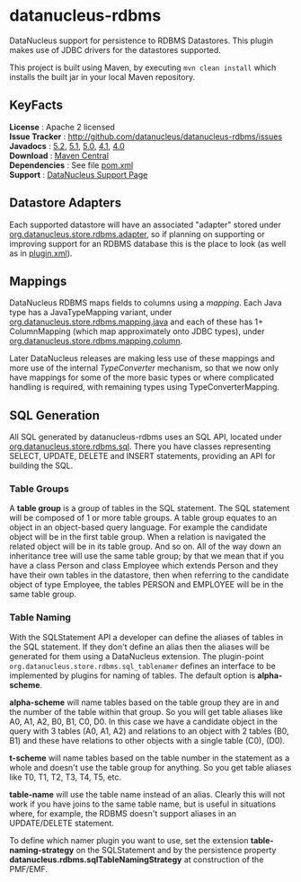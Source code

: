 # datanucleus-rdbms

DataNucleus support for persistence to RDBMS Datastores. This plugin makes use of JDBC drivers for the datastores supported. 

This project is built using Maven, by executing `mvn clean install` which installs the built jar in your local Maven repository.


## KeyFacts

__License__ : Apache 2 licensed  
__Issue Tracker__ : http://github.com/datanucleus/datanucleus-rdbms/issues  
__Javadocs__ : [5.2](http://www.datanucleus.org/javadocs/store.rdbms/5.2/), [5.1](http://www.datanucleus.org/javadocs/store.rdbms/5.1/), [5.0](http://www.datanucleus.org/javadocs/store.rdbms/5.0/), [4.1](http://www.datanucleus.org/javadocs/store.rdbms/4.1/), [4.0](http://www.datanucleus.org/javadocs/store.rdbms/4.0/)  
__Download__ : [Maven Central](https://repo1.maven.org/maven2/org/datanucleus/datanucleus-rdbms)  
__Dependencies__ : See file [pom.xml](pom.xml)  
__Support__ : [DataNucleus Support Page](http://www.datanucleus.org/support.html)  


## Datastore Adapters

Each supported datastore will have an associated "adapter" stored under 
[org.datanucleus.store.rdbms.adapter](https://github.com/datanucleus/datanucleus-rdbms/tree/master/src/main/java/org/datanucleus/store/rdbms/adapter), 
so if planning on supporting or improving support for an RDBMS database this is the place to look (as well as in 
[plugin.xml](https://github.com/datanucleus/datanucleus-rdbms/blob/master/src/main/resources/plugin.xml)).


## Mappings

DataNucleus RDBMS maps fields to columns using a _mapping_. Each Java type has a JavaTypeMapping variant, under
[org.datanucleus.store.rdbms.mapping.java](https://github.com/datanucleus/datanucleus-rdbms/tree/master/src/main/java/org/datanucleus/store/rdbms/mapping/java)
and each of these has 1+ ColumnMapping (which map approximately onto JDBC types), under
[org.datanucleus.store.rdbms.mapping.column](https://github.com/datanucleus/datanucleus-rdbms/tree/master/src/main/java/org/datanucleus/store/rdbms/mapping/column).

Later DataNucleus releases are making less use of these mappings and more use of the internal _TypeConverter_ mechanism, so that we now only have mappings for
some of the more basic types or where complicated handling is required, with remaining types using TypeConverterMapping.


## SQL Generation

All SQL generated by datanucleus-rdbms uses an SQL API, located under 
[org.datanucleus.store.rdbms.sql](https://github.com/datanucleus/datanucleus-rdbms/tree/master/src/main/java/org/datanucleus/store/rdbms/sql).
There you have classes representing SELECT, UPDATE, DELETE and INSERT statements, providing an API for building the SQL.

### Table Groups

A __table group__ is a group of tables in the SQL statement. The SQL statement will be composed of 1 or more table groups.
A table group equates to an object in an object-based query language.
For example the candidate object will be in the first table group. When a relation is navigated the related object will be in its table group. 
And so on. All of the way down an inheritance tree will use the same table group; by that we mean that if you have a class Person and 
class Employee which extends Person and they have their own tables in the datastore, then when referring to the candidate object of type Employee, 
the tables PERSON and EMPLOYEE will be in the same table group.


### Table Naming

With the SQLStatement API a developer can define the aliases of tables in the SQL statement. If they don't define an alias then the aliases will 
be generated for them using a DataNucleus extension. The plugin-point `org.datanucleus.store.rdbms.sql_tablenamer` defines an interface
to be implemented by plugins for naming of tables. The default option is __alpha-scheme__.

__alpha-scheme__ will name tables based on the table group they are in and the number of the table within that group. So you will get table 
aliases like A0, A1, A2, B0, B1, C0, D0. In this case we have a candidate object in the query with 3 tables (A0, A1, A2) and relations to 
an object with 2 tables (B0, B1) and these have relations to other objects with a single table (C0), (D0).

__t-scheme__ will name tables based on the table number in the statement as a whole and doesn't use the table group for anything. So you get 
table aliases like T0, T1, T2, T3, T4, T5, etc.

__table-name__ will use the table name instead of an alias. Clearly this will not work if you have joins to the same table name, but is useful
in situations where, for example, the RDBMS doesn't support aliases in an UPDATE/DELETE statement.


To define which namer plugin you want to use, set the extension __table-naming-strategy__ on the SQLStatement and by the persistence
property __datanucleus.rdbms.sqlTableNamingStrategy__ at construction of the PMF/EMF.
